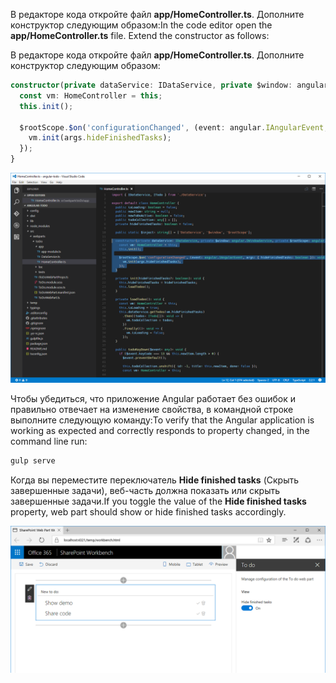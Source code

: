 <span data-ttu-id="ea95e-p126">В редакторе кода откройте файл **app/HomeController.ts**. Дополните конструктор следующим образом:</span><span class="sxs-lookup"><span data-stu-id="ea95e-p126">In the code editor open the **app/HomeController.ts** file. Extend the constructor as follows:</span></span>

В редакторе кода откройте файл **app/HomeController.ts**. Дополните конструктор следующим образом:

```ts
constructor(private dataService: IDataService, private $window: angular.IWindowService, private $rootScope: angular.IRootScopeService) {
  const vm: HomeController = this;
  this.init();

  $rootScope.$on('configurationChanged', (event: angular.IAngularEvent, args: { hideFinishedTasks: boolean }): void => {
    vm.init(args.hideFinishedTasks);
  });
}
```

![Определение конструктора в файле HomeController.ts, выделенное в Visual Studio Code](../../../../images/ng-intro-homecontroller-event.png)

<span data-ttu-id="ea95e-224">Чтобы убедиться, что приложение Angular работает без ошибок и правильно отвечает на изменение свойства, в командной строке выполните следующую команду:</span><span class="sxs-lookup"><span data-stu-id="ea95e-224">To verify that the Angular application is working as expected and correctly responds to property changed, in the command line run:</span></span>

```sh
gulp serve
```

<span data-ttu-id="ea95e-225">Когда вы переместите переключатель **Hide finished tasks** (Скрыть завершенные задачи), веб-часть должна показать или скрыть завершенные задачи.</span><span class="sxs-lookup"><span data-stu-id="ea95e-225">If you toggle the value of the **Hide finished tasks** property, web part should show or hide finished tasks accordingly.</span></span>

![В веб-части показаны только незавершенные задачи: параметр "Скрыть завершенные задачи" включен](../../../../images/ng-intro-hide-finished-tasks.png)